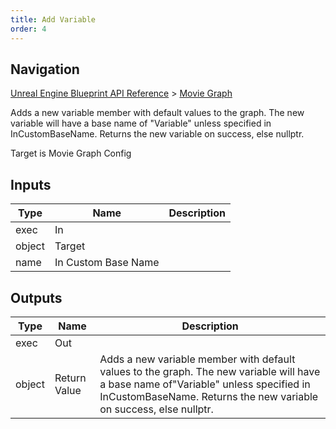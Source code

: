 ```yaml
---
title: Add Variable
order: 4
---
```

## Navigation

[Unreal Engine Blueprint API Reference](https://dev.epicgames.com/documentation/en-us/unreal-engine/BlueprintAPI) > [Movie Graph](https://dev.epicgames.com/documentation/en-us/unreal-engine/BlueprintAPI/MovieGraph)

Adds a new variable member with default values to the graph. The new variable will have a base name of
"Variable" unless specified in InCustomBaseName. Returns the new variable on success, else nullptr.

Target is Movie Graph Config

## Inputs

| Type | Name | Description |
| --- | --- | --- |
| exec | In |  |
| object | Target |  |
| name | In Custom Base Name |  |

## Outputs

| Type | Name | Description |
| --- | --- | --- |
| exec | Out |  |
| object | Return Value | Adds a new variable member with default values to the graph. The new variable will have a base name of"Variable" unless specified in InCustomBaseName. Returns the new variable on success, else nullptr. |
